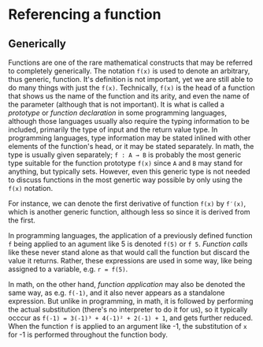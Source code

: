 # Referencing a function

## Generically

Functions are one of the rare mathematical constructs that may be referred to completely generically. The notation `f(x)` is used to denote an arbitrary, thus generic, function. It's definition is not important, yet we are still able to do many things with just the `f(x)`. Technically, `f(x)` is the head of a function that shows us the name of the function and its arity, and even the name of the parameter (although that is not important). It is what is called a *prototype* or *function declaration* in some programming languages, although those languages usually also require the typing information to be included, primarily the type of input and the return value type. In programming languages, type information may be stated inlined with other elements of the function's head, or it may be stated separately. In math, the type is usually given separately; `f : A → B` is probably the most generic type suitable for the function prototype `f(x)` since `A` and `B` may stand for anything, but typically sets. However, even this generic type is not needed to discuss functions in the most genertic way possible by only using the `f(x)` notation.

For instance, we can denote the first derivative of function `f(x)` by `f′(x)`, which is another generic function, although less so since it is derived from the first.

In programming languages, the application of a previously defined function `f` being applied to an agument like 5 is denoted `f(5)` or `f 5`. *Function calls* like these never stand alone as that would call the function but discard the value it returns. Rather, these expressions are used in some way, like being assigned to a variable, e.g. `r = f(5)`.

In math, on the other hand, *function application* may also be denoted the same way, as e.g. `f(-1)`, and it also never appears as a standalone expression. But unlike in programming, in math, it is followed by performing the actual substitution (there's no interpreter to do it for us), so it typically occcur as `f(-1) = 3(-1)³ + 4(-1)² + 2(-1) + 1`, and gets further reduced. When the function `f` is applied to an argument like -1, the substitution of `x` for -1 is performed throughout the function body.
